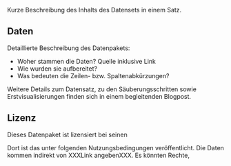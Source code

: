 Kurze Beschreibung des Inhalts des Datensets in einem Satz. 

## Daten

Detaillierte Beschreibung des Datenpakets: 
* Woher stammen die Daten? Quelle inklusive Link
* Wie wurden sie aufbereitet? 
* Was bedeuten die Zeilen- bzw. Spaltenabkürzungen? 

Weitere Details zum Datensatz, zu den Säuberungsschritten sowie Erstvisualisierungen finden sich in einem begleitenden Blogpost.  

## Lizenz



Dieses Datenpaket ist lizensiert bei seinen  

Dort ist das unter folgenden Nutzungsbedingungen veröffentlicht. 
Die Daten kommen indirekt von XXXLink angebenXXX. Es könnten Rechte, 